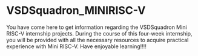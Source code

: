 # VSDSquadron_MINIRISC-V

You have come here to get information regarding the VSDSquadron Mini RISC-V internship projects. During the course of this four-week internship, you will be provided with all the necessary resources to acquire practical experience with Mini RISC-V. Have enjoyable learning!!!!
